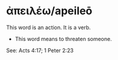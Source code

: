 # ἀπειλέω/apeileō 
This word is an action. It is a verb.

* This word means to threaten someone. 

See: Acts 4:17; 1 Peter 2:23

